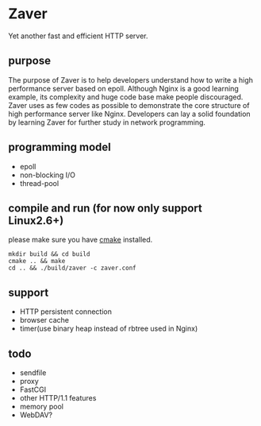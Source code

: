 Zaver
=====

Yet another fast and efficient HTTP server.

## purpose

The purpose of Zaver is to help developers understand how to write a high performance server based on epoll. Although Nginx is a good learning example, its complexity and huge code base make people discouraged. Zaver uses as few codes as possible to demonstrate the core structure of high performance server like Nginx. Developers can lay a solid foundation by learning Zaver for further study in network programming.

## programming model

* epoll
* non-blocking I/O
* thread-pool

## compile and run (for now only support Linux2.6+)

please make sure you have [cmake](https://cmake.org/) installed.
```
mkdir build && cd build
cmake .. && make
cd .. && ./build/zaver -c zaver.conf
```

## support

* HTTP persistent connection
* browser cache
* timer(use binary heap instead of rbtree used in Nginx)

## todo

* sendfile
* proxy
* FastCGI
* other HTTP/1.1 features
* memory pool
* WebDAV?
